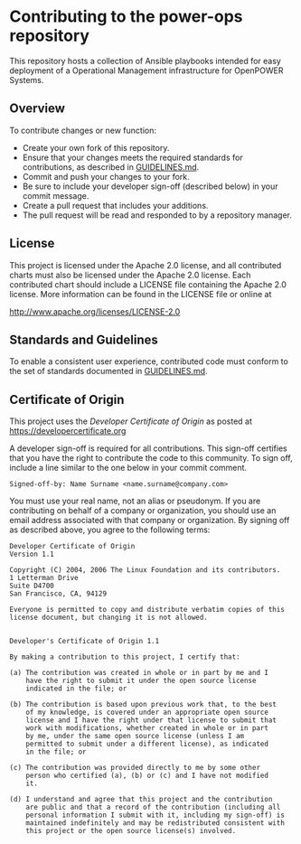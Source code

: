 # Contributing to the power-ops repository

This repository hosts a collection of Ansible playbooks intended for easy deployment of a Operational Management infrastructure for OpenPOWER Systems.

## Overview

To contribute changes or new function:
 - Create your own fork of this repository.
 - Ensure that your changes meets the required standards for contributions, as described in [GUIDELINES.md](GUIDELINES.md).
 - Commit and push your changes to your fork.
 - Be sure to include your developer sign-off (described below) in your commit message.
 - Create a pull request that includes your additions.
 - The pull request will be read and responded to by a repository manager.


## License
This project is licensed under the Apache 2.0 license, and all contributed charts must also be licensed under the Apache 2.0 license. Each contributed chart should include a LICENSE file containing the Apache 2.0 license. More information
can be found in the LICENSE file or online at

  http://www.apache.org/licenses/LICENSE-2.0
  
## Standards and Guidelines
To enable a consistent user experience, contributed code must conform to the set of standards documented in [GUIDELINES.md](GUIDELINES.md).

## Certificate of Origin

This project uses the _Developer Certificate of Origin_ as posted at https://developercertificate.org

A developer sign-off is required for all contributions. This sign-off certifies that you have the right to contribute the code to this community.
To sign off, include a line similar to the one below in your commit comment.

```
Signed-off-by: Name Surname <name.surname@company.com>
```
You must use your real name, not an alias or pseudonym. If you are contributing on behalf of a company or organization, you should use an email address associated with that company or organization.
By signing off as described above, you agree to the following terms:
```
Developer Certificate of Origin
Version 1.1

Copyright (C) 2004, 2006 The Linux Foundation and its contributors.
1 Letterman Drive
Suite D4700
San Francisco, CA, 94129

Everyone is permitted to copy and distribute verbatim copies of this
license document, but changing it is not allowed.


Developer's Certificate of Origin 1.1

By making a contribution to this project, I certify that:

(a) The contribution was created in whole or in part by me and I
    have the right to submit it under the open source license
    indicated in the file; or

(b) The contribution is based upon previous work that, to the best
    of my knowledge, is covered under an appropriate open source
    license and I have the right under that license to submit that
    work with modifications, whether created in whole or in part
    by me, under the same open source license (unless I am
    permitted to submit under a different license), as indicated
    in the file; or

(c) The contribution was provided directly to me by some other
    person who certified (a), (b) or (c) and I have not modified
    it.

(d) I understand and agree that this project and the contribution
    are public and that a record of the contribution (including all
    personal information I submit with it, including my sign-off) is
    maintained indefinitely and may be redistributed consistent with
    this project or the open source license(s) involved.
```
